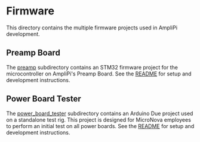 # Firmware
This directory contains the multiple firmware projects used in AmpliPi development.

## Preamp Board
The [preamp](preamp) subdirectory contains an STM32 firmware project
for the microcontroller on AmpliPi's Preamp Board.
See the [README](preamp/README.md) for setup and development instructions.

## Power Board Tester
The [power_board_tester](power_board_tester) subdirectory contains an
Arduino Due project used on a standalone test rig.
This project is designed for MicroNova employees to perform an
initial test on all power boards.
See the [README](power_board_tester/README.md) for setup and
development instructions.
